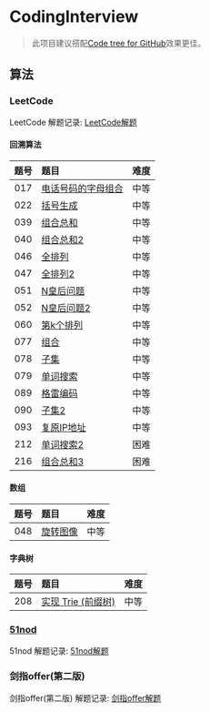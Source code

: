 # CodingInterview

>此项目建议搭配[Code tree for GitHub](https://github.com/buunguyen/octotree)效果更佳。

## 算法

### LeetCode

LeetCode 解题记录: [LeetCode解题](src/main/java/algorithm/leetcode)

#### **回溯算法**

| 题号  | 题目   | 难度  |
|:---:|:---- |:---:|
| 017   | [电话号码的字母组合](src/main/java/algorithm/leetcode/Solution017.java) |  中等  |
| 022   | [括号生成](src/main/java/algorithm/leetcode/Solution022.java) |  中等  |
| 039   | [组合总和](src/main/java/algorithm/leetcode/Solution039.java) |  中等  |
| 040   | [组合总和2](src/main/java/algorithm/leetcode/Solution040.java) |  中等  |
| 046   | [全排列](src/main/java/algorithm/leetcode/Solution046.java) |  中等  |
| 047   | [全排列2](src/main/java/algorithm/leetcode/Solution047.java) |  中等  |
| 051   | [N皇后问题](src/main/java/algorithm/leetcode/Solution051.java) |  中等  |
| 052   | [N皇后问题2](src/main/java/algorithm/leetcode/Solution052.java) |  中等  |
| 060   | [第k个排列](src/main/java/algorithm/leetcode/Solution060.java) |  中等  |
| 077   | [组合](src/main/java/algorithm/leetcode/Solution077.java) |  中等  |
| 078   | [子集](src/main/java/algorithm/leetcode/Solution078.java) |  中等  |
| 079   | [单词搜索](src/main/java/algorithm/leetcode/Solution079.java) |  中等  |
| 089   | [格雷编码](src/main/java/algorithm/leetcode/Solution089.java) |  中等  |
| 090   | [子集2](src/main/java/algorithm/leetcode/Solution090.java) |  中等  |
| 093   | [复原IP地址](src/main/java/algorithm/leetcode/Solution093.java) |  中等  |
| 212   | [单词搜索2](src/main/java/algorithm/leetcode/Solution212.java) |  困难  |
| 216   | [组合总和3](src/main/java/algorithm/leetcode/Solution216.java) |  困难  |

#### **数组**
| 题号  | 题目   | 难度  |
|:---:|:---- |:---:|
| 048   | [旋转图像](src/main/java/algorithm/leetcode/Solution048.java) |  中等  |

#### **字典树**
| 题号  | 题目   | 难度  |
|:---:|:---- |:---:|
| 208   | [实现 Trie (前缀树)](src/main/java/algorithm/leetcode/Trie.java) |  中等  |


### [51nod](http://www.51nod.com/)

51nod 解题记录:  [51nod解题](src/main/resources/nod51)

### 剑指offer(第二版)

剑指offer(第二版) 解题记录: [剑指offer解题](src/main/resources/SwordForOffer)
